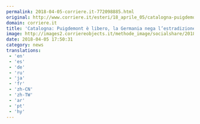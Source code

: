 ```yaml
---
permalink: 2018-04-05-corriere.it-772098885.html
original: http://www.corriere.it/esteri/18_aprile_05/catalogna-puigdemont-libero-germania-nega-l-estradizione-29f760e0-38f3-11e8-88e7-5b815ecb2975.shtml
domain: corriere.it
title: 'Catalogna: Puigdemont è libero, la Germania nega l’estradizione in Spagna'
image: http://images2.corriereobjects.it/methode_image/socialshare/2018/04/05/8ca2fd24-38f5-11e8-88e7-5b815ecb2975.jpg
date: 2018-04-05 17:50:31
category: news
translations: 
 - 'en'
 - 'es'
 - 'de'
 - 'ru'
 - 'ja'
 - 'fr'
 - 'zh-CN'
 - 'zh-TW'
 - 'ar'
 - 'pt'
 - 'hy'
---
```


